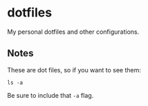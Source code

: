 # dotfiles 

My personal dotfiles and other configurations.

## Notes

These are dot files, so if you want to see them:
```
ls -a
```

Be sure to include that `-a` flag.
